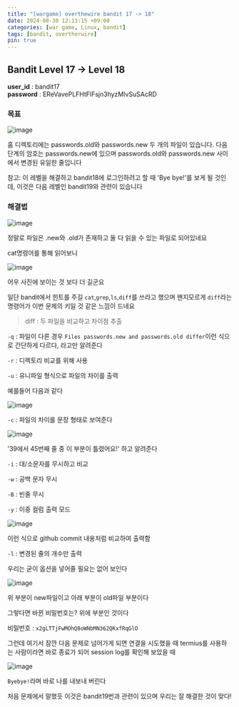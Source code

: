 ```yaml
---
title: "[wargame] overthewire bandit 17 -> 18"
date: 2024-08-30 12:13:15 +09:00
categories: [war game, Linux, bandit]
tags: [bandit, overtherwire]
pin: true
---
```


## Bandit Level 17 -> Level 18

**user_id** : bandit17<br/>
**password** : EReVavePLFHtFlFsjn3hyzMlvSuSAcRD

### 목표

![image](https://github.com/user-attachments/assets/1670f61d-d9bf-4e1c-ad5c-a9f9888027f0)

홈 디렉토리에는 passwords.old와 passwords.new 두 개의 파일이 있습니다. 다음 단계의 암호는 passwords.new에 있으며 passwords.old와 passwords.new 사이에서 변경된 유일한 줄입니다

참고: 이 레벨을 해결하고 bandit18에 로그인하려고 할 때 'Bye bye!'를 보게 될 것인데, 이것은 다음 레벨인 bandit19와 관련이 있습니다

### 해결법

![image](https://github.com/user-attachments/assets/f132c113-6a35-4085-bfff-c62054c8897d)

정말로 파일은 .new와 .old가 존재하고 둘 다 읽을 수 있는 파일로 되어있네요

cat명령어를 통해 읽어보니 

![image](https://github.com/user-attachments/assets/d1f4ee66-57f8-4923-a923-97ddf2c9ddab)

어우 사진에 보이는 것 보다 더 길군요

일단 bandit에서 힌트를 주길 `cat`,`grep`,`ls`,`diff`를 쓰라고 했으며 왠지모르게 `diff`라는 명령어가 이번 문제의 키일 것 같은 느낌이 드네요

> diff : 두 파일을 비교하고 차이점 추출

`-q` : 파일이 다른 경우 `Files passwords.new and passwords.old differ`이런 식으로 간단하게 다르다, 라고만 알려준다

`-r` : 디렉토리 비교를 위해 사용

`-u` : 유니파일 형식으로 파일의 차이를 출력

예를들어 다음과 같다

![image](https://github.com/user-attachments/assets/da2d41cf-20ba-4623-8dc6-edea1036bd1f)

`-c` : 파일의 차이를 문장 형태로 보여준다

![image](https://github.com/user-attachments/assets/ee5e1253-d249-492e-a933-c8f80ea19865)

'39에서 45번째 줄 중 이 부분이 틀렸어요!' 하고 알려준다

`-i` : 대/소문자를 무시하고 비교

`-w` : 공백 문자 무시

`-B` : 빈줄 무시

`-y` : 이중 컬럼 출력 모드

![image](https://github.com/user-attachments/assets/02de73ce-2f1a-48bf-aa75-2404534d5268)

이런 식으로 github commit 내용처럼 비교하여 출력함

`-l` : 변경된 줄의 개수만 출력

우리는 굳이 옵션을 넣어줄 필요는 없어 보인다

![image](https://github.com/user-attachments/assets/5ea5064a-a7ec-434a-8096-4514c32c2f95)

위 부분이 new파일이고 아래 부분이 old파일 부분이다

그렇다면 바뀐 비밀번호는? 위에 부분인 것이다

비밀번호 : `x2gLTTjFwMOhQ8oWNbMN362QKxfRqGlO`

그런데 여기서 잠깐 다음 문제로 넘어가게 되면 연결을 시도했을 때 termius를 사용하는 사람이라면 바로 종료가 되어 session log를 확인해 보았을 때

![image](https://github.com/user-attachments/assets/ce3d3643-4469-487d-9d36-a8542a72cef3)

`Byebye!`라며 바로 나를 내보내 버린다

처음 문제에서 말했듯 이것은 bandit19번과 관련이 있으며 우리는 잘 해결한 것이 맞다!